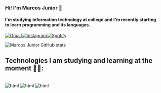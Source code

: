 ### Hi! I'm Marcos Junior 👋
#### I'm studying information technology at college and I'm recently starting to learn programming and its languages.

[![Gmail](https://img.shields.io/badge/Gmail-D14836?style=for-the-badge&logo=gmail&logoColor=white)](mail-to:madsj0304@gmail.com)[![Instagram](https://img.shields.io/badge/Instagram-E4405F?style=for-the-badge&logo=instagram&logoColor=white)](https://instagram.com/marcos_adsj)[![Spotify](https://img.shields.io/badge/Spotify-1ED760?&style=for-the-badge&logo=spotify&logoColor=white)](https://open.spotify.com/user/marcos10junior)

![Marcos Junior GitHub stats](https://github-readme-stats.vercel.app/api?username=Marcos-adsj&show_icons=true&theme=radical)

## Technologies I am studying and learning at the moment 👨‍💻:
<div style="display: inline_block"><br/>
<img align="center" alt="html" src="https://img.shields.io/badge/HTML-239120?style=for-the-badge&logo=html5&logoColor=white"/>
<img align="center" alt="html" src="https://img.shields.io/badge/CSS-239120?&style=for-the-badge&logo=css3&logoColor=white"/>
<img align="center" alt="html" src="https://img.shields.io/badge/JavaScript-F7DF1E?style=for-the-badge&logo=javascript&logoColor=black"/>
</div>



